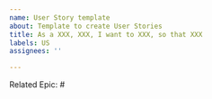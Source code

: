 ```yaml
---
name: User Story template
about: Template to create User Stories
title: As a XXX, XXX, I want to XXX, so that XXX
labels: US
assignees: ''

---
```


Related Epic: #

